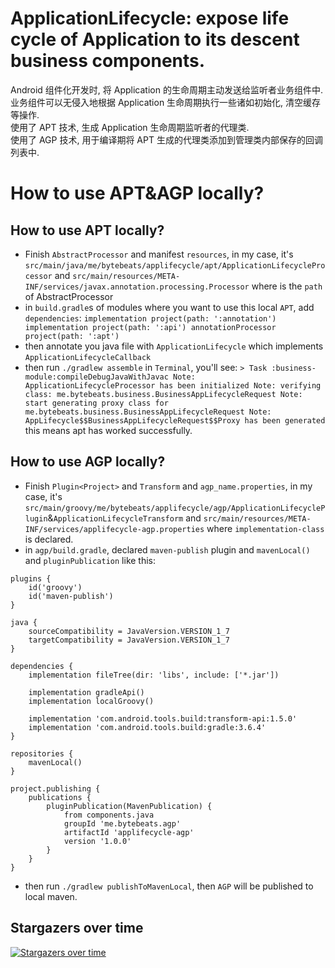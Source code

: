 # ApplicationLifecycle: expose life cycle of Application to its descent business components.
Android 组件化开发时, 将 Application 的生命周期主动发送给监听者业务组件中. 业务组件可以无侵入地根据 Application 生命周期执行一些诸如初始化, 清空缓存等操作.
<br>使用了 APT 技术, 生成 Application 生命周期监听者的代理类.
<br>使用了 AGP 技术, 用于编译期将 APT 生成的代理类添加到管理类内部保存的回调列表中.

# How to use APT&AGP locally?
## How to use APT locally?
* Finish `AbstractProcessor` and manifest `resources`, in my case, it's `src/main/java/me/bytebeats/applifecycle/apt/ApplicationLifecycleProcessor` and `src/main/resources/META-INF/services/javax.annotation.processing.Processor` where is the `path` of AbstractProcessor
* in `build.gradle`s of modules where you want to use this local `APT`, add `dependencies`: 
  `implementation project(path: ':annotation')
    implementation project(path: ':api')
    annotationProcessor project(path: ':apt')`
* then annotate you java file with `ApplicationLifecycle` which implements `ApplicationLifecycleCallback`
* then run `./gradlew assemble` in `Terminal`, you'll see:
`> Task :business-module:compileDebugJavaWithJavac
Note: ApplicationLifecycleProcessor has been initialized
Note: verifying class: me.bytebeats.business.BusinessAppLifecycleRequest
Note: start generating proxy class for me.bytebeats.business.BusinessAppLifecycleRequest
Note: AppLifecycle$$BusinessAppLifecycleRequest$$Proxy has been generated`
this means apt has worked successfully.

## How to use AGP locally?
* Finish `Plugin<Project>` and `Transform` and `agp_name.properties`, in my case, it's `src/main/groovy/me/bytebeats/applifecycle/agp/ApplicationLifecyclePlugin`&`ApplicationLifecycleTransform` and `src/main/resources/META-INF/services/applifecycle-agp.properties` where `implementation-class` is declared.
* in `agp/build.gradle`, declared `maven-publish` plugin and `mavenLocal()` and `pluginPublication` like this:
```
plugins {
    id('groovy')
    id('maven-publish')
}

java {
    sourceCompatibility = JavaVersion.VERSION_1_7
    targetCompatibility = JavaVersion.VERSION_1_7
}

dependencies {
    implementation fileTree(dir: 'libs', include: ['*.jar'])

    implementation gradleApi()
    implementation localGroovy()

    implementation 'com.android.tools.build:transform-api:1.5.0'
    implementation 'com.android.tools.build:gradle:3.6.4'
}

repositories {
    mavenLocal()
}

project.publishing {
    publications {
        pluginPublication(MavenPublication) {
            from components.java
            groupId 'me.bytebeats.agp'
            artifactId 'applifecycle-agp'
            version '1.0.0'
        }
    }
}
```
* then run `./gradlew publishToMavenLocal`, then `AGP` will be published to local maven.

## Stargazers over time

[![Stargazers over time](https://starchart.cc/bytebeats/ApplicationLifecycle.svg)](https://starchart.cc/bytebeats/ApplicationLifecycle)